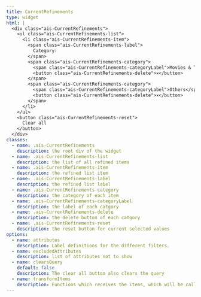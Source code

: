 ```yaml
---
title: CurrentRefinements
type: widget
html: |
  <div class="ais-CurrentRefinements">
    <ul class="ais-CurrentRefinements-list">
      <li class="ais-CurrentRefinements-item">
        <span class="ais-CurrentRefinements-label">
          Category:
        </span>
        <span class="ais-CurrentRefinements-category">
          <span class="ais-CurrentRefinements-categoryLabel">Movies & TV Shows</span>
          <button class="ais-CurrentRefinements-delete">✕</button>
        </span>
        <span class="ais-CurrentRefinements-category">
          <span class="ais-CurrentRefinements-categoryLabel">Others</span>
          <button class="ais-CurrentRefinements-delete">✕</button>
        </span>
      </li>
    </ul>
    <button class="ais-CurrentRefinements-reset">
      Clear all
    </button>
  </div>
classes:
  - name: .ais-CurrentRefinements
    description: the root div of the widget
  - name: .ais-CurrentRefinements-list
    description: the list of all refined items
  - name: .ais-CurrentRefinements-item
    description: the refined list item
  - name: .ais-CurrentRefinements-label
    description: the refined list label
  - name: .ais-CurrentRefinements-category
    description: the category of each item
  - name: .ais-CurrentRefinements-categoryLabel
    description: the label of each catgory
  - name: .ais-CurrentRefinements-delete
    description: the delete button of each catgory
  - name: .ais-CurrentRefinements-reset
    description: the reset button for current selected values
options:
  - name: attributes
    description: Label definitions for the different filters.
  - name: excludedAttributes
    description: list of attributes not to show
  - name: clearsQuery
    default: false
    description: The clear all button also clears the query
  - name: transformItems
    description: Functions which receives the items, which will be called before displaying them, useful for mapping over the items to transform them. Return a new array with the same shape as the original array.
---
```

